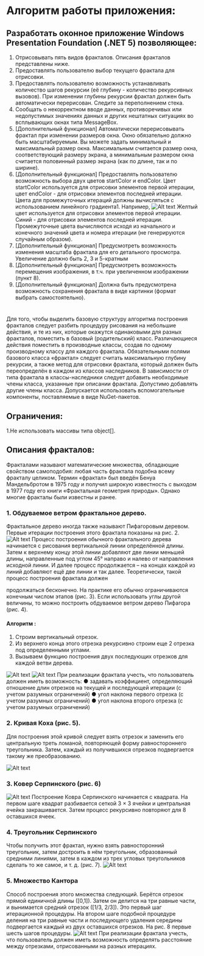 # Алгоритм работы приложения:
## Разработать оконное приложение Windows Presentation Foundation (.NET 5) позволяющее:
1. Отрисовывать пять видов фракталов. Описания фракталов представлены ниже.
2. Предоставлять пользователю выбор текущего фрактала для отрисовки.
3. Предоставлять пользователю возможность устанавливать количество шагов рекурсии (её глубину - количество рекурсивных вызовов). При изменении глубины рекурсии фрактал должен быть автоматически
перерисован. Следите за переполнением стека.
4. Сообщать о некорректном вводе данных, противоречивых или
недопустимых значениях данных и других нештатных ситуациях во всплывающих окнах типа MessageBox.
5. [Дополнительный функционал] Автоматически перерисовывать фрактал при изменении размеров окна. Окно обязательно должно быть
масштабируемым. Вы можете задать минимальный и максимальный размер окна. Максимальным считается размер окна, соответствующий размеру экрана, а минимальным размером окна считается половинный размер экрана (как по длине, так и по ширине).
6. [Дополнительный функционал] Предоставлять пользователю возможность выбора двух цветов startColor и endColor. Цвет startColor используется для отрисовки элементов первой итерации, цвет endColor - для отрисовки элементов последней итерации. Цвета для промежуточных итераций должны вычисляться с использованием линейного градиента1.
Например,
![Alt text](/pictures/image.png)
Желтый цвет используется для отрисовки элементов первой итерации. Синий - для отрисовки элементов последней итерации.
Промежуточные цвета вычисляются исходя из начального и конечного значений цвета и номера итерации (не генерируются случайным образом).
7. [Дополнительный функционал] Предусмотреть возможность изменения масштаба фрактала для его детального просмотра. Увеличение должно быть 2, 3 и 5-кратным
8. [Дополнительный функционал] Предусмотреть возможность перемещения изображения, в т.ч. при увеличенном изображении (пункт 8).
9. [Дополнительный функционал] Должна быть предусмотрена возможность сохранения фрактала в виде картинки (формат выбрать самостоятельно).

#
Для того, чтобы выделить базовую структуру алгоритма построения  фракталов следует разбить процедуру рисования на небольшие действия, и те из них, которые окажутся одинаковыми для разных фракталов, поместить в базовый (родительский) класс. Различающиеся действия поместить в производные классы, создав по одному производному классу для каждого фрактала.
Обязательными полями базового класса «фрактал» следует считать максимальную глубину рекурсии, а также метод для отрисовки фрактала, который должен быть переопределён в каждом из классов наследников.
В зависимости от типа фрактала в классы-наследники следует добавить необходимые члены класса, указанные при описании фрактала. Допустимо добавлять другие члены класса.
Допускается использовать вспомогательные компоненты, поставляемые в виде NuGet-пакетов.
## Ограничения:
1.Не использовать массивы типа object[].
## Описания фракталов:
Фракталами называют математические множества, обладающие свойством самоподобия: любая часть фрактала подобна всему фракталу целиком. Термин «фрактал» был введён Бенуа Мандельбротом в 1975 году и получил широкую известность с выходом в 1977 году его книги «Фрактальная геометрия природы». Однако многие фракталы были известны и ранее.
### 1. Обдуваемое ветром фрактальное дерево.
Фрактальное дерево иногда также называют Пифагоровым деревом. Первые итерации построения этого фрактала показаны на рис. 2.
![Alt text](/pictures/image-1.png)
Процесс построения обычного фрактального дерева начинается с рисования вертикальной линии определённой длины. Затем к верхнему концу этой линии добавляют две линии меньшей длины, направленные под углом 45° направо и налево от направления исходной линии. И далее процесс продолжается – на концах каждой из линий добавляют ещё две линии и так далее. Теоретически, такой процесс построения фрактала должен
 
продолжаться бесконечно. На практике его обычно ограничиваются конечным числом этапов (рис. 3).
Если использовать углы другой величины, то можно построить обдуваемое ветром дерево Пифагора (рис. 4).
#### Алгоритм :
1) Строим вертикальный отрезок.
2) Из верхнего конца этого отрезка рекурсивно строим еще 2 отрезка под определенными углами.
3) Вызываем функцию построения двух последующих отрезков для каждой ветви дерева.

![Alt text](/pictures/image-2.png)
![Alt text](/pictures/image-3.png)
При реализации фрактала учесть, что пользователь должен иметь возможность:
● задавать коэффициент, определяющий отношение длин отрезков на текущей и последующей итерации (с учетом разумных ограничений)
● угол наклона первого отрезка (с учетом разумных ограничений)
● угол наклона второго отрезка (с учетом разумных ограничений)
### 2. Кривая Коха (рис. 5).
Для построения этой кривой следует взять отрезок и заменить его центральную треть ломаной, повторяющей форму равностороннего треугольника. Затем, каждый из получившихся отрезков подвергается такому же преобразованию.

![Alt text](/pictures/image-4.png)
### 3. Ковер Серпинского (рис. 6)
![Alt text](/pictures/image-5.png)
Построение Ковра Серпинского начинается с квадрата. На первом шаге квадрат разбивается сеткой 3 × 3 ячейки и центральная ячейка закрашивается. Затем процесс рекурсивно повторяют для 8 оставшихся ячеек.
 
### 4. Треугольник Серпинского
Чтобы получить этот фрактал, нужно взять равносторонний треугольник, затем достроить в нём треугольник, образованный средними линиями, затем в каждом из трех угловых треугольников сделать то же самое, и т. д. (рис. 7).
![Alt text](/pictures/image-6.png)
### 5. Множество Кантора
Способ построения этого множества следующий. Берётся отрезок прямой единичной длины ([0,1]). Затем он делится на три равные части, и вынимается средний отрезок ([1/3, 2/3]). Это первый шаг итерационной процедуры. На втором шаге подобной процедуре деления на три равные части и последующего удаления середины подвергается каждый из двух оставшихся отрезков. На рис. 8 первые шесть шагов процедуры.
![Alt text](/pictures/image-7.png)
При реализации фрактала учесть, что пользователь должен иметь возможность определять расстояние между отрезками, отрисованными на разных итерациях.